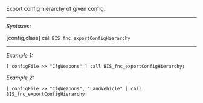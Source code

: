 Export config hierarchy of given config.


---
*Syntaxes:*

[config,class] call `BIS_fnc_exportConfigHierarchy`

---
*Example 1:*

```sqf
[ configFile >> "CfgWeapons" ] call BIS_fnc_exportConfigHierarchy;
```

*Example 2:*

```sqf
[ configFile >> "CfgWeapons", "LandVehicle" ] call BIS_fnc_exportConfigHierarchy;
```